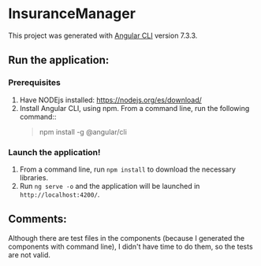 # InsuranceManager

This project was generated with [Angular CLI](https://github.com/angular/angular-cli) version 7.3.3.

## Run the application:

### Prerequisites

1. Have NODEjs installed: https://nodejs.org/es/download/
2. Install Angular CLI, using npm. From a command line, run the following command::
    > npm install -g @angular/cli

### Launch the application!

1. From a command line, run `npm install` to download the necessary libraries. 
2. Run `ng serve -o` and the application will be launched in `http://localhost:4200/`. 

## Comments:

Although there are test files in the components (because I generated the components with command line), I didn't have time to do them, so the tests are not valid.
